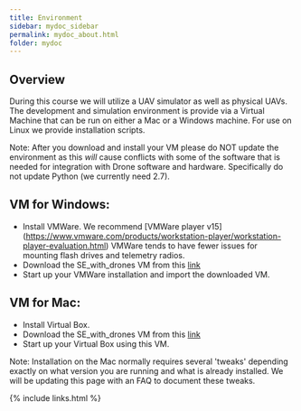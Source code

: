 ```yaml
---
title: Environment
sidebar: mydoc_sidebar
permalink: mydoc_about.html
folder: mydoc
---
```


## Overview

During this course we will utilize a UAV simulator as well as physical UAVs. The development and simulation environment is provide
via a Virtual Machine that can be run on either a Mac or a Windows machine.  For use on Linux we provide installation scripts.

Note: After you download and install your VM please do NOT update the environment as this *will* cause conflicts with some of the software
that is needed for integration with Drone software and hardware.  Specifically do not update Python (we currently need 2.7). 

## VM for Windows:

* Install VMWare.  We recommend [VMWare player v15] (https://www.vmware.com/products/workstation-player/workstation-player-evaluation.html)
VMWare tends to have fewer issues for mounting flash drives and telemetry radios.
* Download the SE_with_drones VM from this [link](https://drive.google.com/a/nd.edu/file/d/1VsodGY10lf38QQedbmK6jqIIQ2wQidMM/view?usp=sharing)
* Start up your VMWare installation and import the downloaded VM.

## VM for Mac:
* Install Virtual Box.  
* Download the SE_with_drones VM from this [link](https://drive.google.com/a/nd.edu/file/d/1JMvK_rWuA0fdvAaOUo0eOLSqLNwTOas7/view?usp=sharing)
* Start up your Virtual Box using this VM.

Note: Installation on the Mac normally requires several 'tweaks' depending exactly on what version you are running and what is already installed.
We will be updating this page with an FAQ to document these tweaks.  

{% include links.html %}

